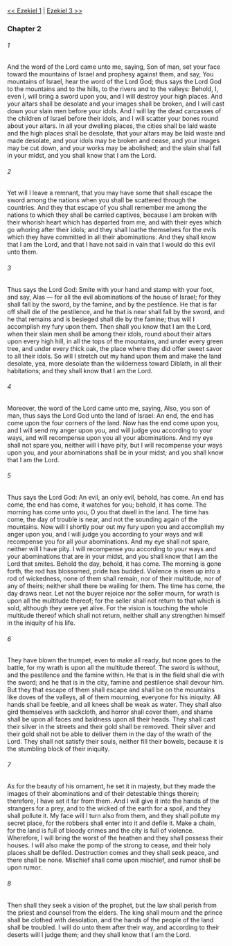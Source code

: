 [<< Ezekiel 1](Ezekiel%201.md)  |  [Ezekiel 3 >>](Ezekiel%203.md)

### Chapter 2
###### 1
And the word of the Lord came unto me, saying, Son of man, set your face toward the mountains of Israel and prophesy against them, and say, You mountains of Israel, hear the word of the Lord God; thus says the Lord God to the mountains and to the hills, to the rivers and to the valleys: Behold, I, even I, will bring a sword upon you, and I will destroy your high places. And your altars shall be desolate and your images shall be broken, and I will cast down your slain men before your idols. And I will lay the dead carcasses of the children of Israel before their idols, and I will scatter your bones round about your altars. In all your dwelling places, the cities shall be laid waste and the high places shall be desolate, that your altars may be laid waste and made desolate, and your idols may be broken and cease, and your images may be cut down, and your works may be abolished; and the slain shall fall in your midst, and you shall know that I am the Lord.

###### 2
Yet will I leave a remnant, that you may have some that shall escape the sword among the nations when you shall be scattered through the countries. And they that escape of you shall remember me among the nations to which they shall be carried captives, because I am broken with their whorish heart which has departed from me, and with their eyes which go whoring after their idols; and they shall loathe themselves for the evils which they have committed in all their abominations. And they shall know that I am the Lord, and that I have not said in vain that I would do this evil unto them.

###### 3
Thus says the Lord God: Smite with your hand and stamp with your foot, and say, Alas — for all the evil abominations of the house of Israel; for they shall fall by the sword, by the famine, and by the pestilence. He that is far off shall die of the pestilence, and he that is near shall fall by the sword, and he that remains and is besieged shall die by the famine; thus will I accomplish my fury upon them. Then shall you know that I am the Lord, when their slain men shall be among their idols, round about their altars upon every high hill, in all the tops of the mountains, and under every green tree, and under every thick oak, the place where they did offer sweet savor to all their idols. So will I stretch out my hand upon them and make the land desolate, yea, more desolate than the wilderness toward Diblath, in all their habitations; and they shall know that I am the Lord.

###### 4
Moreover, the word of the Lord came unto me, saying, Also, you son of man, thus says the Lord God unto the land of Israel: An end, the end has come upon the four corners of the land. Now has the end come upon you, and I will send my anger upon you, and will judge you according to your ways, and will recompense upon you all your abominations. And my eye shall not spare you, neither will I have pity, but I will recompense your ways upon you, and your abominations shall be in your midst; and you shall know that I am the Lord.

###### 5
Thus says the Lord God: An evil, an only evil, behold, has come. An end has come, the end has come, it watches for you; behold, it has come. The morning has come unto you, O you that dwell in the land. The time has come, the day of trouble is near, and not the sounding again of the mountains. Now will I shortly pour out my fury upon you and accomplish my anger upon you, and I will judge you according to your ways and will recompense you for all your abominations. And my eye shall not spare, neither will I have pity. I will recompense you according to your ways and your abominations that are in your midst, and you shall know that I am the Lord that smites. Behold the day, behold, it has come. The morning is gone forth, the rod has blossomed, pride has budded. Violence is risen up into a rod of wickedness, none of them shall remain, nor of their multitude, nor of any of theirs; neither shall there be wailing for them. The time has come, the day draws near. Let not the buyer rejoice nor the seller mourn, for wrath is upon all the multitude thereof; for the seller shall not return to that which is sold, although they were yet alive. For the vision is touching the whole multitude thereof which shall not return, neither shall any strengthen himself in the iniquity of his life.

###### 6
They have blown the trumpet, even to make all ready, but none goes to the battle, for my wrath is upon all the multitude thereof. The sword is without, and the pestilence and the famine within. He that is in the field shall die with the sword; and he that is in the city, famine and pestilence shall devour him. But they that escape of them shall escape and shall be on the mountains like doves of the valleys, all of them mourning, everyone for his iniquity. All hands shall be feeble, and all knees shall be weak as water. They shall also gird themselves with sackcloth, and horror shall cover them, and shame shall be upon all faces and baldness upon all their heads. They shall cast their silver in the streets and their gold shall be removed. Their silver and their gold shall not be able to deliver them in the day of the wrath of the Lord. They shall not satisfy their souls, neither fill their bowels, because it is the stumbling block of their iniquity.

###### 7
As for the beauty of his ornament, he set it in majesty, but they made the images of their abominations and of their detestable things therein; therefore, I have set it far from them. And I will give it into the hands of the strangers for a prey, and to the wicked of the earth for a spoil, and they shall pollute it. My face will I turn also from them, and they shall pollute my secret place, for the robbers shall enter into it and defile it. Make a chain, for the land is full of bloody crimes and the city is full of violence. Wherefore, I will bring the worst of the heathen and they shall possess their houses. I will also make the pomp of the strong to cease, and their holy places shall be defiled. Destruction comes and they shall seek peace, and there shall be none. Mischief shall come upon mischief, and rumor shall be upon rumor.

###### 8
Then shall they seek a vision of the prophet, but the law shall perish from the priest and counsel from the elders. The king shall mourn and the prince shall be clothed with desolation, and the hands of the people of the land shall be troubled. I will do unto them after their way, and according to their deserts will I judge them; and they shall know that I am the Lord.